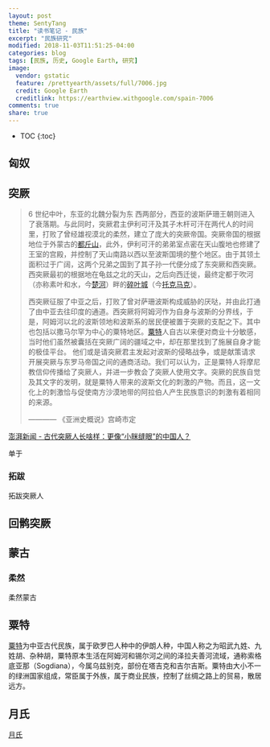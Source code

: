 ```yaml
---
layout: post
theme: SentyTang
title: "读书笔记 - 民族"
excerpt: "民族研究"
modified: 2018-11-03T11:51:25-04:00
categories: blog
tags: [民族, 历史, Google Earth, 研究]
image:
  vendor: gstatic
  feature: /prettyearth/assets/full/7006.jpg
  credit: Google Earth
  creditlink: https://earthview.withgoogle.com/spain-7006
comments: true
share: true
---
```


* TOC
{:toc}

## 匈奴

## 突厥

> 6 世纪中叶，东亚的北魏分裂为东 西两部分，西亚的波斯萨珊王朝则进入了衰落期。与此同时，突厥君主伊利可汗及其子木杆可汗在两代人的时间里，打败了曾经雄视漠北的柔然，建立了庞大的突厥帝国。突厥帝国的根据地位于外蒙古的[都斤山][wikiwand/于都斤]，此外，伊利可汗的弟弟室点密在天山腹地也修建了王室的宫殿，并控制了天山南路以西以至波斯国境的整个地区。由于其领土面积过于广阔，这两个兄弟之国到了其子孙一代便分成了东突厥和西突厥。西突厥最初的根据地在龟兹之北的天山，之后向西迁徙，最终定都于吹河（亦称素叶和水，今[楚河][wikiwand/Chu_River]）畔的[碎叶城][wikiwand/Suyab]（今[托克马克][wikiwand/Tokmok]）。
>
> 西突厥征服了中亚之后，打败了曾对萨珊波斯构成威胁的厌哒，并由此打通了由中亚去往印度的通道。西突厥将阿姆河作为自身与波斯的分界线，于是，阿姆河以北的波斯领地和波斯系的居民便被置于突厥的支配之下。其中也包括以撒马尔罕为中心的粟特地区。[粟特](#粟特)人自古以来便对商业十分敏感，当时他们虽然被囊括在突厥广阔的疆域之中，却在那里找到了施展自身才能的极佳平台。 他们或是请突厥君主发起对波斯的侵略战争，或是献策请求开展突厥与东罗马帝国之间的通商活动。我们可以认为，正是粟特人将摩尼教信仰传播给了突厥人，并进一步教会了突厥人使用文字。突厥的民族自觉及其文字的发明，就是粟特人带来的波斯文化的刺激的产物。而且，这一文化上的刺激恰与促使南方沙漠地带的阿拉伯人产生民族意识的刺激有着相同的来源。
>
> ———— 《亚洲史概说》宫崎市定

[澎湃新闻 - 古代突厥人长啥样：更像“小眯缝眼”的中国人？](https://www.thepaper.cn/newsDetail_forward_1353144)

单于

### 拓跋

拓跋突厥人

## 回鹘突厥

## 蒙古

### 柔然

柔然蒙古

## 粟特

[粟特][Sogdia]为中亚古代民族，属于欧罗巴人种中的伊朗人种，中国人称之为昭武九姓、九姓胡、杂种胡，粟特原本生活在阿姆河和锡尔河之间的泽拉夫善河流域，通称索格底亚那（Sogdiana），今属乌兹别克，部份在塔吉克和吉尔吉斯。粟特由大小不一的绿洲国家组成，常臣属于外族，属于商业民族，控制了丝绸之路上的贸易，散居远方。

## 月氏

[月氏](https://www.wikiwand.com/en/Yuezhi)

[Sogdia]:https://www.wikiwand.com/en/Sogdia
[wikiwand/于都斤]:http://www.wikiwand.com/zh-cn/%E6%96%BC%E9%83%BD%E6%96%A4
[wikiwand/Chu_River]:https://www.wikiwand.com/en/Chu_River
[wikiwand/Tokmok]:https://www.wikiwand.com/en/Tokmok
[wikiwand/Suyab]:https://www.wikiwand.com/en/Suyab
